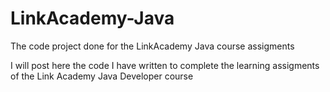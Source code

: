 LinkAcademy-Java
================

The code project done for the LinkAcademy Java course assigments

I will post here the code I have written to complete the learning assigments of the Link Academy Java Developer course
